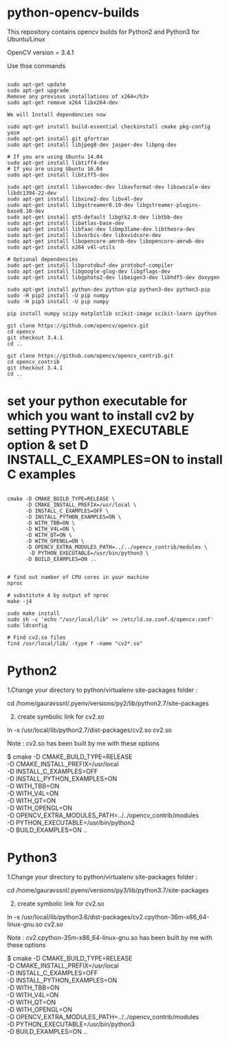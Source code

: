 # python-opencv-builds
This repository contains opencv builds for Python2 and Python3 for Ubuntu/Linux

OpenCV version = 3.4.1

Use thse commands  

```code

sudo apt-get update
sudo apt-get upgrade
Remove any previous installations of x264</h3>
sudo apt-get remove x264 libx264-dev
 
We will Install dependencies now
 
sudo apt-get install build-essential checkinstall cmake pkg-config yasm
sudo apt-get install git gfortran
sudo apt-get install libjpeg8-dev jasper-dev libpng-dev
 
# If you are using Ubuntu 14.04
sudo apt-get install libtiff4-dev
# If you are using Ubuntu 16.04
sudo apt-get install libtiff5-dev
 
sudo apt-get install libavcodec-dev libavformat-dev libswscale-dev libdc1394-22-dev
sudo apt-get install libxine2-dev libv4l-dev
sudo apt-get install libgstreamer0.10-dev libgstreamer-plugins-base0.10-dev
sudo apt-get install qt5-default libgtk2.0-dev libtbb-dev
sudo apt-get install libatlas-base-dev
sudo apt-get install libfaac-dev libmp3lame-dev libtheora-dev
sudo apt-get install libvorbis-dev libxvidcore-dev
sudo apt-get install libopencore-amrnb-dev libopencore-amrwb-dev
sudo apt-get install x264 v4l-utils
 
# Optional dependencies
sudo apt-get install libprotobuf-dev protobuf-compiler
sudo apt-get install libgoogle-glog-dev libgflags-dev
sudo apt-get install libgphoto2-dev libeigen3-dev libhdf5-dev doxygen

sudo apt-get install python-dev python-pip python3-dev python3-pip
sudo -H pip2 install -U pip numpy
sudo -H pip3 install -U pip numpy

pip install numpy scipy matplotlib scikit-image scikit-learn ipython

git clone https://github.com/opencv/opencv.git
cd opencv 
git checkout 3.4.1 
cd ..

git clone https://github.com/opencv/opencv_contrib.git
cd opencv_contrib
git checkout 3.4.1
cd ..

```

# set your python executable for which  you want to install cv2 by setting  PYTHON_EXECUTABLE option & set D INSTALL_C_EXAMPLES=ON to install C examples 

```code

cmake -D CMAKE_BUILD_TYPE=RELEASE \
      -D CMAKE_INSTALL_PREFIX=/usr/local \
      -D INSTALL_C_EXAMPLES=OFF \
      -D INSTALL_PYTHON_EXAMPLES=ON \
      -D WITH_TBB=ON \
      -D WITH_V4L=ON \
      -D WITH_QT=ON \
      -D WITH_OPENGL=ON \
      -D OPENCV_EXTRA_MODULES_PATH=../../opencv_contrib/modules \
       -D PYTHON_EXECUTABLE=/usr/bin/python3 \
      -D BUILD_EXAMPLES=ON ..
      

# find out number of CPU cores in your machine
nproc

# substitute 4 by output of nproc
make -j4

sudo make install
sudo sh -c 'echo "/usr/local/lib" >> /etc/ld.so.conf.d/opencv.conf'
sudo ldconfig

# Find cv2.so files 
find /usr/local/lib/ -type f -name "cv2*.so"

```

# Python2 

1.Change your directory to python/virtualenv site-packages folder :

cd /home/gauravssnl/.pyenv/versions/py2/lib/python2.7/site-packages

2. create symbolic link for cv2.so

ln -s /usr/local/lib/python2.7/dist-packages/cv2.so cv2.so




Note : cv2.so has been built by me with these options

$ cmake -D CMAKE_BUILD_TYPE=RELEASE \
      -D CMAKE_INSTALL_PREFIX=/usr/local \
      -D INSTALL_C_EXAMPLES=OFF \
      -D INSTALL_PYTHON_EXAMPLES=ON \
      -D WITH_TBB=ON \
      -D WITH_V4L=ON \
      -D WITH_QT=ON \
      -D WITH_OPENGL=ON \
      -D OPENCV_EXTRA_MODULES_PATH=../../opencv_contrib/modules \
       -D PYTHON_EXECUTABLE=/usr/bin/python2 \
      -D BUILD_EXAMPLES=ON ..
    
    
    
    
# Python3

1.Change your directory to python/virtualenv site-packages folder :

cd /home/gauravssnl/.pyenv/versions/py3/lib/python3.7/site-packages

2. create symbolic link for cv2.so

ln -s /usr/local/lib/python3.6/dist-packages/cv2.cpython-36m-x86_64-linux-gnu.so cv2.so



Note : cv2.cpython-35m-x86_64-linux-gnu.so has been built by me with these options

$ cmake -D CMAKE_BUILD_TYPE=RELEASE \
      -D CMAKE_INSTALL_PREFIX=/usr/local \
      -D INSTALL_C_EXAMPLES=OFF \
      -D INSTALL_PYTHON_EXAMPLES=ON \
      -D WITH_TBB=ON \
      -D WITH_V4L=ON \
      -D WITH_QT=ON \
      -D WITH_OPENGL=ON \
      -D OPENCV_EXTRA_MODULES_PATH=../../opencv_contrib/modules \
       -D PYTHON_EXECUTABLE=/usr/bin/python3 \
      -D BUILD_EXAMPLES=ON ..



